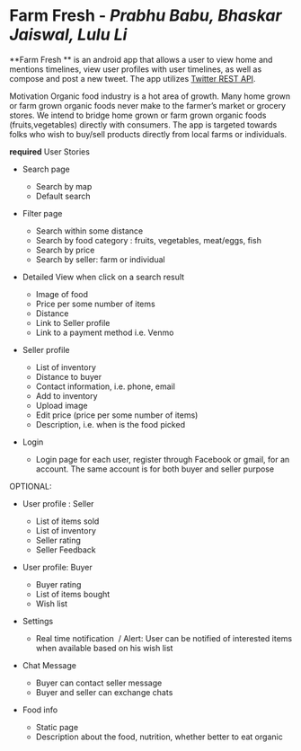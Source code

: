# Farm Fresh - *Prabhu Babu, Bhaskar Jaiswal, Lulu Li*

**Farm Fresh ** is an android app that allows a user to view home and mentions timelines, view user profiles with user timelines, as well as compose and post a new tweet. The app utilizes [Twitter REST API](https://dev.twitter.com/rest/public).

Motivation
Organic food industry is a hot area of growth. Many home grown or farm grown organic foods never make to the farmer’s market or grocery stores. We intend to bridge home grown or farm grown organic foods (fruits,vegetables) directly with consumers. The app is targeted towards folks who wish to buy/sell products directly from local farms or individuals. 

**required** User Stories

* Search page
    * Search by map 
    * Default search  
* Filter page
    * Search within some distance
    * Search by food category : fruits, vegetables, meat/eggs, fish 
    * Search by price
    * Search by seller: farm or individual  
* Detailed View when click on a search result 
    *   Image of food
    *   Price per some number of items
    *   Distance
    *   Link to Seller profile 
    *   Link to a payment method i.e. Venmo 

* Seller profile 
    *   List of inventory
    *   Distance to buyer
    *   Contact information, i.e. phone, email  
    *   Add to inventory
    *   Upload image
    *   Edit price (price per some number of items)
    *   Description, i.e. when is the food picked 
* Login
    *   Login page for each user, register through Facebook or gmail, for an account. The same account is for both buyer and seller purpose 

OPTIONAL: 
* User profile : Seller
    *   List of items sold
    *   List of inventory
    *   Seller rating 
    *   Seller Feedback 

* User profile: Buyer
    *   Buyer rating
    *   List of items bought
    *   Wish list 
* Settings
    *   Real time notification  / Alert: User can be notified of interested items when available based on his wish list  
* Chat Message 
    *   Buyer can contact seller message
    *   Buyer and seller can exchange chats 
* Food info 
    *   Static page 
    *   Description about the food, nutrition, whether better to eat organic 